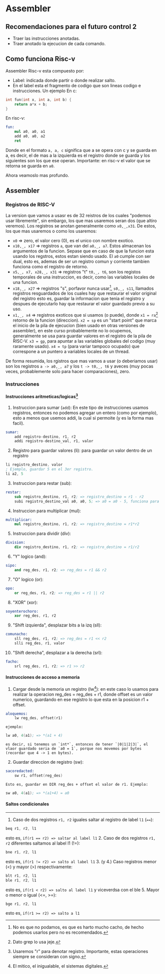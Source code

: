 # Assembler
## Recomendaciones para el futuro control 2
- Traer las instrucciones anotadas.
- Traer anotado la ejecucion de cada comando.

## Como funciona Risc-v
Assembler Risc-v esta compuesto por:
- Label: indicada donde partir  o donde realizar salto.
- En el label esta el fragmento de codigo que son lineas codigo e instrucciones.
Un ejemplo 
En c:
``` c
int fun(int x, int a, int b) {
	return a*x + b;
}
```
En risc-v:
```s
fun:
	mul a0, a0, a1
	add a0, a0, a2
	ret
```
Donde en el formato `a, a, c` significa que a se opera con c y se guarda en a, es decir, el de mas a la izquierda es el registro donde se guarda y los siguientes son los que ese operan. Importante: en risc-v el valor que se retorna se guarda en `a0`.

Ahora veamoslo mas profundo.
## Assembler 
### Registros de RISC-V
La version que vamos a usasr es de 32 reistros de los cuales "podemos usar libremente", sin embargo, los que mas usaremos seran dos (que altiro veremos).
Los registros se anotan generalmente como `x0,_,x31`. De estos, los que mas usaremos o como los usaremos:
- `x0` => zero, el valor cero (0), es el unico con nombre exotico.
- `x10,_, x17` => registros `a`, que van del `a0,_, a7`. Estos almacenan los argumentos de la funcion. Sepase que en caso de que la funcion esta usando los regstros, estos estan siendo usado. El `a0` cumple con ser dual, esto es, ademas de ser un registro comun y corriente tambien funciona como el registro de retorno.
- `x5,_, x7, x28,_, x31` => registros "t" `t0,_, t6`, son los registos temporales de una instruccion, es decir, como las variables locales de una funcion.
- `x18,_, x27` => registros "s", porfavor nunca usar[^1], `s0,_, s11`, llamados registros resguardados de los cuales hay que restaurar el valor original del registro esto es, guardar la informacion que tenia el registro y despues de ejecutarlo hay que restaurar el valor guardado previo a su uso.
- `x1,_, x4` => registros exoticos que si usamos (o puede), donde `x1 = ra`[^2] retorno de la funcion (direccion). `x2 = sp` es un "start point" que marca el inicio de la pila de ejecucion (bien usado en otras versiones de assembler), en este curso probablemente no lo ocupemos, generalmente se usa para guardar valores en el registro de la pila de RISC-V. `x3 = gp`, para apuntar a las variables globales del codigo (muy raramente usado). `x4 = tp` (para variar tampoco ocupado) que correspone a un puntero a variables locales de un thread.

De forma resumida, los rgistros que mas vamos a usar (o deberiamos usar) son los registros `a -> a0,_, a7` y los `t -> t0,_, t6` y aveces (muy pocas veces, probablemente solo para hacer comparaciones), zero.

### Instrucciones
#### Instrucciones aritmeticas/logicas[^3]
1. Instruccion para sumar (`add`): En este tipo de instrucciones usamos registros, entonces no podemos agregar un entero (como por ejemplo), esto a menos que usemos addi, la cual si permoite (y es la forma mas facil). 
```s
sumar:
	add registro-destino, r1, r2
	addi registro-destino_val, r1, valor
```
2. Registro para guardar valores (li): para guardar un valor dentro de un registro
```s
li registro_destino, valor
; Ejemplo, guardar 5 en el 3er registro.
li a2, 5
```
3. Instruccion para restar (sub):
```s
restar:
	sub registro_destino, r1, r2; => registro_destino = r1 - r2
	subi registro_destino_val a0, a0, 5; => a0 = a0 - 5, funciona para neg tb
```
4. Instruccion para multiplicar (mul):
```s
multiplicar:
	mul registro_destino, r1, r2; => registro_destino = r1*r2
```
5. Instruccion para dividir (div):
```s
division:
	div registro_destino, r1, r2; => registro_destino = r1/r2
```
6. "Y" logico (and):
```s
sipo:
	and reg_des, r1, r2; => reg_des = r1 && r2
```
7. "O" logico (or):
```s
opo:
	or reg_des, r1, r2; => reg_des = r1 || r2
```
8. "XOR" (xor):
```s
soyenterochoro:
	xor reg_des, r1, r2
```
9. "Shift izquierda", desplazar bits a la izq (sll):
```s
comunacho:
	sll reg_des, r1, r2; => reg_des = r1 << r2
	slli reg_des, r1, valor
```
10. "Shift derecha", desplazar a la derecha (srl):
```s
facho:
	srl reg_des, r1, r2; => r1 >> r2
```
#### Instrucciones de acceso a memoria
1. Cargar desde la memoria un registro (lw[^4]): en este caso lo usamos para realizar la operacion reg_des = reg_des + r1, donde offset es un valor numerico, guardando en ese registro lo que esta en la posicion r1 + offset.
```s
aloquemos:
	lw reg_des, offset(r1)
```
	ejemplo:
```s 
lw a0, 4(a1); => *(a1 + 4)
```
	es decir, si tenemos un `int*`, entonces de tener `|0|1|2|3|`, el vlaor guardado seria de `a0 = 1`, porque nos movemos por bytes (recordar que 4 -> 1 en bytes).
2. Guardar direccion de registro (sw):
```s
sacoredacted:
	sw r1, offset(reg_des)
```
	Esto es, guardar en DIR reg_des + offset el valor de r1. Ejemplo:
```s
sw a0, 4(a1); => *(a1+4) = a0
```
#### Saltos condicionales
---
1. Caso de dos registros `r1, r2` iguales saltar al registro de label `l1` (`==`):
```s
beq r1, r2, l1
```
esto es, `if(r1 == r2) => saltar al label l1`
2. Caso de dos registros `r1, r2` diferentes saltamos al label l1 (!=):
```s
bne r1, r2, l1
```
esto es, `if(r1 != r2) => salto al label l1`
3. (y 4.) Caso registros menor (<) y mayor (>) respectivamente:
```s
blt r1, r2, l1
ble r1, r2, l1
```
esto es, `if(r1 < r2) => salto al label l1` y viceverdsa con el ble
5. Mayor o menor o igual (<=, >=):
```s
bge r1, r2, l1
```
esto es, `if(r1 >= r2) => salto a l1`




[^1]: No es que no podamos, es que es harto mucho cacho, de hecho podemos usarlos pero no es recomendados.
[^2]: Dato grep lo usa jeje.
[^3]: Usaremos "r" para denotar registro. Importante, estas operaciones siempre se consideran con signo.
[^4]: El mitico, el inigualable, el sistemas digitales.
